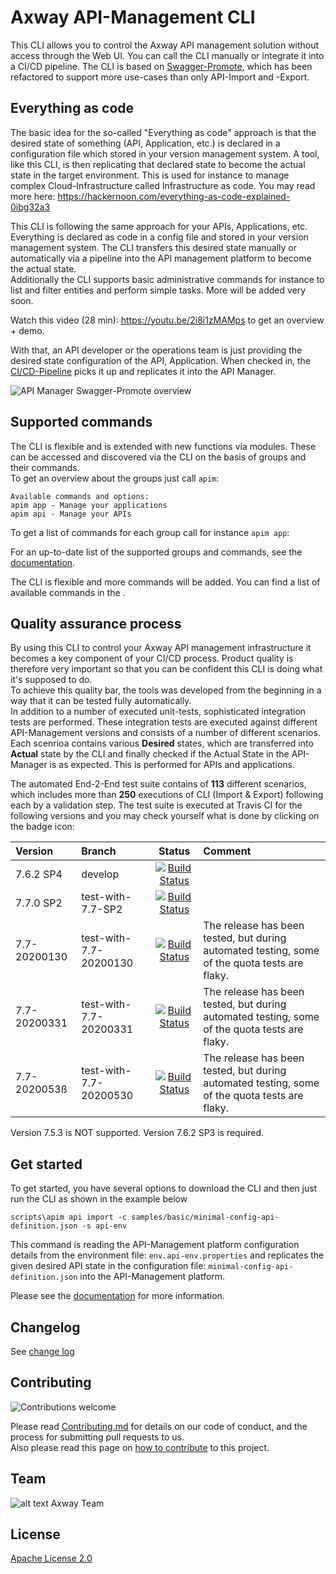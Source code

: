 # Axway API-Management CLI

This CLI allows you to control the Axway API management solution without access through the Web UI. You can call the CLI manually or integrate it into a CI/CD pipeline. The CLI is based on [Swagger-Promote](https://github.com/Axway-API-Management-Plus/apimanager-swagger-promote), which has been refactored to support more use-cases than only API-Import and -Export.

## Everything as code
The basic idea for the so-called "Everything as code" approach is that the desired state of something (API, Application, etc.) is declared in a configuration file which stored in your version management system. A tool, like this CLI, is then replicating that declared state to become the actual state in the target environment. This is used for instance to manage complex Cloud-Infrastructure called Infrastructure as code. You may read more here: https://hackernoon.com/everything-as-code-explained-0ibg32a3  
  
This CLI is following the same approach for your APIs, Applications, etc. Everything is declared as code in a config file and stored in your version management system. The CLI transfers this desired state manually or automatically via a pipeline into the API management platform to become the actual state.  
Additionally the CLI supports basic administrative commands for instance to list and filter entities and perform simple tasks. More will be added very soon.    

Watch this video (28 min): https://youtu.be/2i8i1zMAMps to get an overview + demo.

With that, an API developer or the operations team is just providing the desired state configuration of the API, Application. When checked in, the [CI/CD-Pipeline](https://github.com/Axway-API-Management-Plus/apim-cli/wiki/9.-Jenkins-Integration-with-GitHub-&-Bitbucket) picks it up and replicates it into the API Manager. 

![API Manager Swagger-Promote overview](https://github.com/Axway-API-Management-Plus/apim-cli/blob/develop/misc/images/apimanager-swagger-promote-overview.png )

## Supported commands

The CLI is flexible and is extended with new functions via modules. These can be accessed and discovered via the CLI on the basis of groups and their commands.  
To get an overview about the groups just call `apim`:
```
Available commands and options:
apim app - Manage your applications
apim api - Manage your APIs
```
To get a list of commands for each group call for instance `apim app`:

For an up-to-date list of the supported groups and commands, see the [documentation](https://github.com/Axway-API-Management-Plus/apim-cli/wiki#supported-commands).

The CLI is flexible and more commands will be added. You can find a list of available commands in the .

## Quality assurance process
By using this CLI to control your Axway API management infrastructure it becomes a key component of your CI/CD process. Product quality is therefore very important so that you can be confident this CLI is doing what it's supposed to do.  
To achieve this quality bar, the tools was developed from the beginning in a way that it can be tested fully automatically.  
In addition to a number of executed unit-tests, sophisticated integration tests are performed. These integration tests are executed against different API-Management versions and consists of a number of different scenarios. Each scenrioa contains various __Desired__ states, which are transferred into __Actual__ state by the CLI and finally checked if the Actual State in the API-Manager is as expected. This is performed for APIs and applications.   

The automated End-2-End test suite contains of __113__ different scenarios, which includes more than __250__ executions of CLI (Import & Export) following each by a validation step. The test suite is executed at Travis CI for the following versions and you may check yourself what is done by clicking on the badge icon:  

| Version       | Branch               | Status | Comment | 
| :---          | :---                 | :---:  | :--- |
| 7.6.2 SP4     | develop  | [![Build Status](https://travis-ci.org/Axway-API-Management-Plus/apim-cli.svg?branch=develop)](https://travis-ci.org/Axway-API-Management-Plus/apim-cli/branches)||
| 7.7.0 SP2     | test-with-7.7-SP2  | [![Build Status](https://travis-ci.org/Axway-API-Management-Plus/apim-cli.svg?branch=test-with-7.7-SP2)](https://travis-ci.org/Axway-API-Management-Plus/apim-cli/branches)||
| 7.7-20200130    | test-with-7.7-20200130  | [![Build Status](https://travis-ci.org/Axway-API-Management-Plus/apim-cli.svg?branch=test-with-7.7-20200130)](https://travis-ci.org/Axway-API-Management-Plus/apim-cli/branches)|The release has been tested, but during automated testing, some of the quota tests are flaky.|
| 7.7-20200331    | test-with-7.7-20200331  | [![Build Status](https://travis-ci.org/Axway-API-Management-Plus/apim-cli.svg?branch=test-with-7.7-20200331)](https://travis-ci.org/Axway-API-Management-Plus/apim-cli/branches)|The release has been tested, but during automated testing, some of the quota tests are flaky.|
| 7.7-2020053ß    | test-with-7.7-20200530  | [![Build Status](https://travis-ci.org/Axway-API-Management-Plus/apim-cli.svg?branch=test-with-7.7-20200530)](https://travis-ci.org/Axway-API-Management-Plus/apim-cli/branches)|The release has been tested, but during automated testing, some of the quota tests are flaky.|

Version 7.5.3 is NOT supported. Version 7.6.2 SP3 is required.  

## Get started

To get started, you have several options to download the CLI and then just run the CLI as shown in the example below

```
scripts\apim api import -c samples/basic/minimal-config-api-definition.json -s api-env
```
This command is reading the API-Management platform configuration details from the environment file: `env.api-env.properties` and replicates the given desired API state in the configuration file: `minimal-config-api-definition.json` into the API-Management platform. 

Please see the [documentation](https://github.com/Axway-API-Management-Plus/apim-cli/wikis) for more information.  

## Changelog
See [change log](CHANGELOG.md)

## Contributing

![Contributions welcome](https://img.shields.io/badge/contributions-welcome-brightgreen)  

Please read [Contributing.md](https://github.com/Axway-API-Management-Plus/Common/blob/master/Contributing.md) for details on our code of conduct, and the process for submitting pull requests to us.  
Also please read this page on [how to contribute](https://github.com/Axway-API-Management-Plus/apimanager-swagger-promote/wiki/7.1-Contribute-to-this-project) to this project.

## Team

![alt text][Axwaylogo] Axway Team

[Axwaylogo]: https://github.com/Axway-API-Management/Common/blob/master/img/AxwayLogoSmall.png  "Axway logo"


## License
[Apache License 2.0](/LICENSE)
